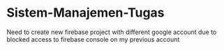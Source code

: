 # Sistem-Manajemen-Tugas

Need to create new firebase project with different google account due to blocked access to firebase console on my previous account
